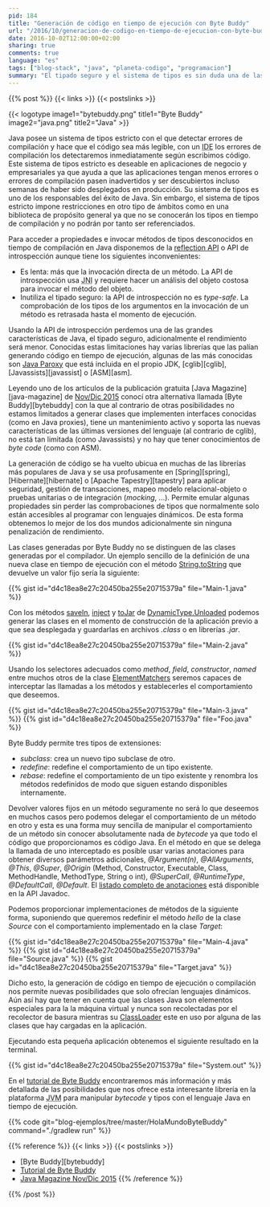 ```yaml
---
pid: 184
title: "Generación de código en tiempo de ejecución con Byte Buddy"
url: "/2016/10/generacion-de-codigo-en-tiempo-de-ejecucion-con-byte-buddy/"
date: 2016-10-02T12:00:00+02:00
sharing: true
comments: true
language: "es"
tags: ["blog-stack", "java", "planeta-codigo", "programacion"]
summary: "El tipado seguro y el sistema de tipos es sin duda una de las características más importante del lenguaje de programación Java que han contribuido a su éxito. Cuando no conocemos los tipos en tiempo de compilación el sistema de tipos es una limitación donde los lenguajes dinámicos son capaces de resolver el problema sin la limitación del sistema de tipos pero perdiendo la ayuda del compilador. Usando una librería de generación de código en tiempo de compilación o ejecución podemos en Java tener lo mejor de los dos mundos, la compilación estática y la posibilidad de resolver problemas de forma similar que en los lenguajes dinámicos."
---
```


{{% post %}}
{{< links >}}
{{< postslinks >}}

{{< logotype image1="bytebuddy.png" title1="Byte Buddy" image2="java.png" title2="Java" >}}

Java posee un sistema de tipos estricto con el que detectar errores de compilación y hace que el código sea más legible, con un <abbr title="Integrated Development Environment">IDE</abbr> los errores de compilación los detectaremos inmediatamente según escribimos código. Este sistema de tipos estricto es deseable en aplicaciones de negocio y empresariales ya que ayuda a que las aplicaciones tengan menos errores o errores de compilación pasen inadvertidos y ser descubiertos incluso semanas de haber sido desplegados en producción. Su sistema de tipos es uno de los responsables del éxito de Java. Sin embargo, el sistema de tipos estricto impone restricciones en otro tipo de ámbitos como en una biblioteca de propósito general ya que no se conocerán los tipos en tiempo de compilación y no podrán por tanto ser referenciados.

Para acceder a propiedades e invocar métodos de tipos desconocidos en tiempo de compilación en Java disponemos de la [reflection API](https://docs.oracle.com/javase/8/docs/api/java/lang/reflect/package-summary.html) o API de introspección aunque tiene los siguientes inconvenientes:

* Es lenta: más que la invocación directa de un método. La API de introspección usa <abbr title="Java Native Interface">JNI</abbr> y requiere hacer un análisis del objeto costosa para invocar el método del objeto.
* Inutiliza el tipado seguro: la API de introspección no es _type-safe_. La comprobación de los tipos de los argumentos en la invocación de un método es retrasada hasta el momento de ejecución.

Usando la  API de introspección perdemos una de las grandes características de Java, el tipado seguro, adicionalmente el rendimiento será menor. Conocidas estas limitaciones hay varias librerías que las palían generando código en tiempo de ejecución, algunas de las más conocidas son [Java Paroxy](https://docs.oracle.com/javase/8/docs/api/java/lang/reflect/Proxy.html) que está incluida en el propio JDK, [cglib][cglib], [Javassists][javassist] o [ASM][asm].

Leyendo uno de los artículos de la publicación gratuita [Java Magazine][java-magazine] de [Nov/Dic 2015](http://www.javamagazine.mozaicreader.com/NovDec2015#&pageSet=0&page=0) conocí otra alternativa llamada [Byte Buddy][bytebuddy] con la que al contrario de otras posibilidades no estamos limitados a generar clases que implementen interfaces conocidas (como en Java proxies), tiene un mantenimiento activo y soporta las nuevas características de las últimas versiones del lenguaje (al contrario de cglib), no está tan limitada (como Javassists) y no hay que tener conocimientos de _byte code_ (como con ASM).

La generación de código se ha vuelto ubicua en muchas de las librerías más populares de Java y se usa profusamente en [Spring][spring], [Hibernate][hibernate] o [Apache Tapestry][tapestry] para aplicar seguridad, gestión de transacciones, mapeo modelo relacional-objeto o pruebas unitarias o de integración (_mocking_, ...). Permite emular algunas propiedades sin perder las comprobaciones de tipos que normalmente solo están accesibles al programar con lenguajes dinámicos. De esta forma obtenemos lo mejor de los dos mundos adicionalmente sin ninguna penalización de rendimiento.

Las clases generadas por Byte Buddy no se distinguen de las clases generadas por el compilador. Un ejemplo sencillo de la definición de una nueva clase en tiempo de ejecución con el método [String.toString](https://docs.oracle.com/javase/8/docs/api/java/lang/String.html#toString--) que devuelve un valor fijo sería la siguiente:

{{% gist id="d4c18ea8e27c20450ba255e20715379a" file="Main-1.java" %}}

Con los métodos [saveIn](http://bytebuddy.net/javadoc/1.4.28/net/bytebuddy/dynamic/DynamicType.html#saveIn-java.io.File-), [inject](http://bytebuddy.net/javadoc/1.4.28/net/bytebuddy/dynamic/DynamicType.html#inject-java.io.File-) y [toJar](http://bytebuddy.net/javadoc/1.4.28/net/bytebuddy/dynamic/DynamicType.html#toJar-java.io.File-) de [DynamicType.Unloaded](http://bytebuddy.net/javadoc/1.4.28/net/bytebuddy/dynamic/DynamicType.Unloaded.html) podemos generar las clases en el momento de construcción de la aplicación previo a que sea desplegada y guardarlas en archivos _.class_ o en librerías _.jar_.

{{% gist id="d4c18ea8e27c20450ba255e20715379a" file="Main-2.java" %}}

Usando los selectores adecuados como _method_, _field_, _constructor_, _named_ entre muchos otros de la clase [ElementMatchers](http://bytebuddy.net/javadoc/1.4.28/net/bytebuddy/matcher/ElementMatchers.html) seremos capaces de interceptar las llamadas a los métodos y establecerles el comportamiento que deseemos.

{{% gist id="d4c18ea8e27c20450ba255e20715379a" file="Main-3.java" %}}
{{% gist id="d4c18ea8e27c20450ba255e20715379a" file="Foo.java" %}}

Byte Buddy permite tres tipos de extensiones:

* _subclass_: crea un nuevo tipo subclase de otro.
* _redefine_: redefine el comportamiento de un tipo existente.
* _rebase_: redefine el comportamiento de un tipo existente y renombra los métodos redefinidos de modo que siguen estando disponibles internamente.

Devolver valores fijos en un método seguramente no será lo que deseemos en muchos casos pero podemos delegar el comportamiento de un método en otro y esta es una forma muy sencilla de manipular el comportamiento de un método sin conocer absolutamente nada de _bytecode_ ya que todo el código que proporcionamos es código Java. En el método en que se delega la llamada de uno interceptado es posible usar varias anotaciones para obtener diversos parámetros adicionales, _@Argument(n)_, _@AllArguments_, _@This_, _@Super_, _@Origin_ (Method, Constructor, Executable, Class, MethodHandle, MethodType, String o int), _@SuperCall_, _@RuntimeType_, _@DefaultCall_, _@Default_. El [listado completo de anotaciones](http://bytebuddy.net/javadoc/1.4.28/net/bytebuddy/implementation/bind/annotation/package-summary.html) está disponible en la API Javadoc.

Podemos proporcionar implementaciones de métodos de la siguiente forma, suponiendo que queremos redefinir el método _hello_ de la clase _Source_ con el comportamiento implementado en la clase _Target_:

{{% gist id="d4c18ea8e27c20450ba255e20715379a" file="Main-4.java" %}}
{{% gist id="d4c18ea8e27c20450ba255e20715379a" file="Source.java" %}}
{{% gist id="d4c18ea8e27c20450ba255e20715379a" file="Target.java" %}}

Dicho esto, la generación de código en tiempo de ejecución o compilación nos permite nuevas posibilidades que solo ofrecían lenguajes dinámicos. Aún así hay que tener en cuenta que las clases Java son elementos especiales para la la máquina virtual y nunca son recolectadas por el recolector de basura mientras su [ClassLoader](http://docs.oracle.com/javase/8/docs/api/java/lang/ClassLoader.html) este en uso por alguna de las clases que hay cargadas en la aplicación.

Ejecutando esta pequeña aplicación obtenemos el siguiente resultado en la terminal.

{{% gist id="d4c18ea8e27c20450ba255e20715379a" file="System.out" %}}

En el [tutorial de Byte Buddy](http://bytebuddy.net/#/tutorial) encontraremos más información y más detallada de las posibilidades que nos ofrece esta interesante librería en la plataforma <abbr title="Java Virtual Machine">JVM</abbr> para manipular _bytecode_ y tipos con el lenguaje Java en tiempo de ejecución.

{{% code git="blog-ejemplos/tree/master/HolaMundoByteBuddy" command="./gradlew run" %}}

{{% reference %}}
{{< links >}}
{{< postslinks >}}
* [Byte Buddy][bytebuddy]
* [Tutorial de Byte Buddy](http://bytebuddy.net/#/tutorial)
* [Java Magazine Nov/Dic 2015](http://www.javamagazine.mozaicreader.com/NovDec2015#&pageSet=0&page=0)
{{% /reference %}}

{{% /post %}}
